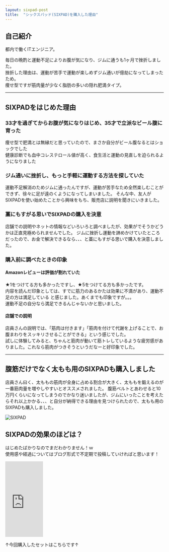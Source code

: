 ```yaml
---
layout: sixpad-post
title:  "シックスパッド(SIXPAD)を購入した理由"
---
```


## 自己紹介

都内で働くITエンジニア。

毎日の晩酌と運動不足によりお腹が気になり、ジムに通うも1ヶ月で挫折しました。  
挫折した理由は、運動が苦手で運動が楽しめずジム通いが億劫になってしまったため。  
痩せ型ですが筋肉量が少なく脂肪の多いの隠れ肥満タイプ。  

---

## SIXPADをはじめた理由
### 33才を過ぎてからお腹が気になりはじめ、35才で立派なビール腹に育った
 痩せ型で肥満とは無縁だと思っていたので、まさか自分がビール腹なるとはショックでした  
 健康診断でも血中コレステロール値が高く、食生活と運動の見直しを迫られるようになりました

### ジム通いに挫折し、もっと手軽に運動する方法を探していた
 運動不足解消のためジムに通ったんですが、運動が苦手なため全然楽しむことができず、徐々に足が遠のくようになってしまいました。
 そんな中、友人がSIXPADを使い始めたことから興味をもち、販売店に説明を聞きにいきました。

### 藁にもすがる思いでSIXPADの購入を決意
 店舗での説明やネットの情報などいろいろと調べましたが、効果がでそうかどうかは正直見極められませんでした。
 ジムに挫折し運動を諦めかけていたところだったので、お金で解決できるなら、、、と藁にもすがる思いで購入を決意しました。  

### 購入前に調べたときの印象
#### Amazonレビューは評価が割れていた
  ★1をつけてる方も多かったですし、★5をつけてる方も多かったです。  
  内容を読んだ印象としては、すでに筋力のあるかたは効果に不満があり、運動不足の方は満足している と感じました。あくまでも印象ですが。。。  
  運動不足の自分なら満足できるんじゃないかと思いました。

#### 店舗での説明
  店員さんの説明では、「筋肉は付きます」「筋肉を付けて代謝を上げることで、お腹まわりをスッキリさせることができる」という感じでした。  
  試しに体験してみると、ちゃんと筋肉が動いて筋トレしているような疲労感がありました。これなら筋肉がつきそうというだなーと好印象でした。

---

## 腹筋だけでなく太もも用のSIXPADも購入しました
店員さん曰く、太ももの筋肉が全身に占める割合が大きく、太ももを鍛えるのが一番筋肉量を増やしやすいとオススメされました。
腹筋ベルトとあわせると10万円くらいになってしまうのでかなり迷いましたが、ジムにいったことを考えたらそれ以上かかる、、、と自分が納得できる理由を見つけられたので、太もも用のSIXPADも購入しました。  

![SIXPAD]({{site.baseurl}}/sixpad/img/20180522.jpg)


## SIXPADの効果のほどは？
はじめたばかりなのでまだわかりません！ｗ  
使用感や経過についてはブログ形式で不定期で投稿していければと思います！  


<iframe style="width:120px;height:240px;" marginwidth="0" marginheight="0" scrolling="no" frameborder="0" src="https://rcm-fe.amazon-adsystem.com/e/cm?ref=qf_sp_asin_til&t=kbysta10f-22&m=amazon&o=9&p=8&l=as1&IS2=1&detail=1&asins=B072Q2ZLNN&linkId=7d5745bcdf7628d4bb66f69f2552e80f&bc1=000000&lt1=_blank&fc1=333333&lc1=0066c0&bg1=ffffff&f=ifr">
</iframe>

↑今回購入したセットはこちらです↑
